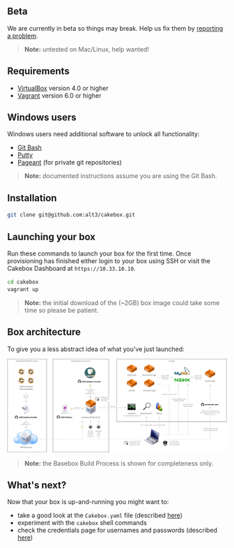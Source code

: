 ## Beta

We are currently in beta so things may break. Help us fix them by
[reporting a problem](https://github.com/alt3/cakebox/issues).

> **Note:** untested on Mac/Linux, help wanted!

## Requirements


+ [VirtualBox](https://www.virtualbox.org/wiki/Downloads) version 4.0 or higher
+ [Vagrant](https://www.vagrantup.com/downloads.htmlhttps://www.virtualbox.org/wiki/Downloads) version 6.0 or higher

## Windows users

Windows users need additional software to unlock all functionality:

+ [Git Bash](http://git-scm.com/downloads)
+ [Putty](http://www.chiark.greenend.org.uk/~sgtatham/putty/download.html)
+ [Pageant](http://www.chiark.greenend.org.uk/~sgtatham/putty/download.html) (for private git repositories)

> **Note:** documented instructions assume you are using the Git Bash.

## Installation

```bash
git clone git@github.com:alt3/cakebox.git
```

## Launching your box

Run these commands to launch your box for the first time. Once provisioning has
finished either login to your box using SSH or visit the Cakebox Dashboard at
``https://10.33.10.10``.

```bash
cd cakebox
vagrant up
```

> **Note:** the initial download of the (~2GB) box image could take some time
> so please be patient.

## Box architecture

To give you a less abstract idea of what you've just launched:

![Cakebox Overview](img/cakebox-overview.png)

> **Note:** the Basebox Build Process is shown for completeness only.

## What's next?

Now that your box is up-and-running you might want to:

+ take a good look at the ``Cakebox.yaml`` file (described [here](configuration/cakebox-yaml.md))
+ experiment with the ``cakebox`` shell commands
+ check the credentials page for usernames and passwords (described [here](additional/credentials.md))
